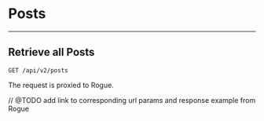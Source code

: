 # Posts
***

## Retrieve all Posts
```
GET /api/v2/posts
```

The request is proxied to Rogue.

// @TODO add link to corresponding url params and response example from Rogue
